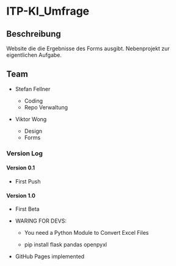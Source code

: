 # ITP-KI_Umfrage

## Beschreibung

Website die die Ergebnisse des Forms ausgibt. Nebenprojekt zur eigentlichen Aufgabe.

## Team

+ Stefan Fellner
  + Coding
  + Repo Verwaltung

+ Viktor Wong
  + Design
  + Forms

### Version Log

#### Version 0.1

+ First Push

#### Version 1.0

+ First Beta

+ WARING FOR DEVS:

  + You need a Python Module to Convert Excel Files

  + pip install flask pandas openpyxl

+ GitHub Pages implemented
